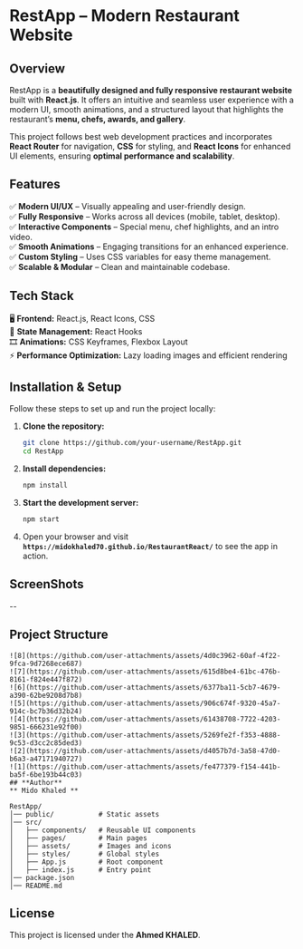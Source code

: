 

# **RestApp – Modern Restaurant Website**  

## **Overview**  
RestApp is a **beautifully designed and fully responsive restaurant website** built with **React.js**. It offers an intuitive and seamless user experience with a modern UI, smooth animations, and a structured layout that highlights the restaurant’s **menu, chefs, awards, and gallery**.  

This project follows best web development practices and incorporates **React Router** for navigation, **CSS** for styling, and **React Icons** for enhanced UI elements, ensuring **optimal performance and scalability**.  

## **Features**  
✅ **Modern UI/UX** – Visually appealing and user-friendly design.  
✅ **Fully Responsive** – Works across all devices (mobile, tablet, desktop).  
✅ **Interactive Components** – Special menu, chef highlights, and an intro video.  
✅ **Smooth Animations** – Engaging transitions for an enhanced experience.  
✅ **Custom Styling** – Uses CSS variables for easy theme management.  
✅ **Scalable & Modular** – Clean and maintainable codebase.  

## **Tech Stack**  
🖥 **Frontend:** React.js, React Icons, CSS  
🔹 **State Management:** React Hooks  
🎞 **Animations:** CSS Keyframes, Flexbox Layout  
⚡ **Performance Optimization:** Lazy loading images and efficient rendering  

## **Installation & Setup**  
Follow these steps to set up and run the project locally:  

1. **Clone the repository:**  
   ```bash
   git clone https://github.com/your-username/RestApp.git
   cd RestApp
   ```
2. **Install dependencies:**  
   ```bash
   npm install
   ```
3. **Start the development server:**  
   ```bash
   npm start
   ```
4. Open your browser and visit **`https://midokhaled70.github.io/RestaurantReact/`** to see the app in action.  
## **ScreenShots**
--
## **Project Structure**  
```![9](https://github.com/user-attachments/assets/2de6d0e1-f4c6-4ccd-a8ed-7f112e2eb70d)
![8](https://github.com/user-attachments/assets/4d0c3962-60af-4f22-9fca-9d7268ece687)
![7](https://github.com/user-attachments/assets/615d8be4-61bc-476b-8161-f824e447f872)
![6](https://github.com/user-attachments/assets/6377ba11-5cb7-4679-a390-62be9208d7b8)
![5](https://github.com/user-attachments/assets/906c674f-9320-45a7-914c-bc7b36d32b24)
![4](https://github.com/user-attachments/assets/61438708-7722-4203-9851-666231e92f00)
![3](https://github.com/user-attachments/assets/5269fe2f-f353-4888-9c53-d3cc2c85ded3)
![2](https://github.com/user-attachments/assets/d4057b7d-3a58-47d0-b6a3-a47171940727)
![1](https://github.com/user-attachments/assets/fe477379-f154-441b-ba5f-6be193b44c03)
## **Author**
** Mido Khaled **

RestApp/
│── public/           # Static assets  
│── src/  
│   ├── components/   # Reusable UI components  
│   ├── pages/        # Main pages  
│   ├── assets/       # Images and icons  
│   ├── styles/       # Global styles  
│   ├── App.js        # Root component  
│   ├── index.js      # Entry point  
│── package.json  
│── README.md  
```


## **License**  
This project is licensed under the **Ahmed KHALED**.  


